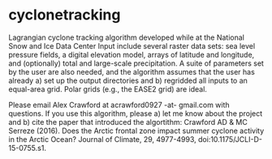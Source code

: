 # cyclonetracking
Lagrangian cyclone tracking algorithm developed while at the National Snow and Ice Data Center
Input include several raster data sets: sea level pressure fields, a digital elevation model, arrays of latitude and longitude, and (optionally) total and large-scale precipitation. A suite of parameters set by the user are also needed, and the algorithm assumes that the user has already a) set up the output directories and b) regridded all inputs to an equal-area grid.  Polar grids (e.g., the EASE2 grid) are ideal.

Please email Alex Crawford at acrawford0927 -at- gmail.com with questions.  If you use this algorithm, please a) let me know about the project and b) cite the paper that introduced the algortithm:
Crawford AD & MC Serreze (2016). Does the Arctic frontal zone impact summer cyclone activity in the Arctic Ocean? Journal of Climate, 29, 4977-4993, doi:10.1175/JCLI-D-15-0755.s1.
